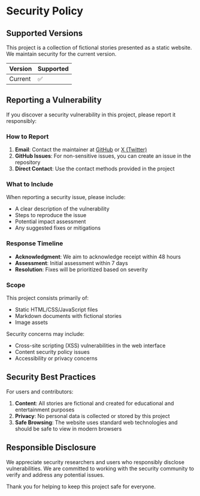 # Security Policy

## Supported Versions

This project is a collection of fictional stories presented as a static website. We maintain security for the current version.

| Version | Supported          |
| ------- | ------------------ |
| Current | :white_check_mark: |

## Reporting a Vulnerability

If you discover a security vulnerability in this project, please report it responsibly:

### How to Report

1. **Email**: Contact the maintainer at [GitHub](https://github.com/MarcoS9309) or [X (Twitter)](https://x.com/MarcoS9309)
2. **GitHub Issues**: For non-sensitive issues, you can create an issue in the repository
3. **Direct Contact**: Use the contact methods provided in the project

### What to Include

When reporting a security issue, please include:

- A clear description of the vulnerability
- Steps to reproduce the issue
- Potential impact assessment
- Any suggested fixes or mitigations

### Response Timeline

- **Acknowledgment**: We aim to acknowledge receipt within 48 hours
- **Assessment**: Initial assessment within 7 days
- **Resolution**: Fixes will be prioritized based on severity

### Scope

This project consists primarily of:
- Static HTML/CSS/JavaScript files
- Markdown documents with fictional stories
- Image assets

Security concerns may include:
- Cross-site scripting (XSS) vulnerabilities in the web interface
- Content security policy issues
- Accessibility or privacy concerns

## Security Best Practices

For users and contributors:

1. **Content**: All stories are fictional and created for educational and entertainment purposes
2. **Privacy**: No personal data is collected or stored by this project
3. **Safe Browsing**: The website uses standard web technologies and should be safe to view in modern browsers

## Responsible Disclosure

We appreciate security researchers and users who responsibly disclose vulnerabilities. We are committed to working with the security community to verify and address any potential issues.

Thank you for helping to keep this project safe for everyone.